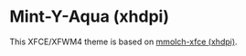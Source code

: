 # Mint-Y-Aqua (xhdpi)

This XFCE/XFWM4 theme is based on [mmolch-xfce (xhdpi)](https://github.com/mmolch/mmolch-xfce).
